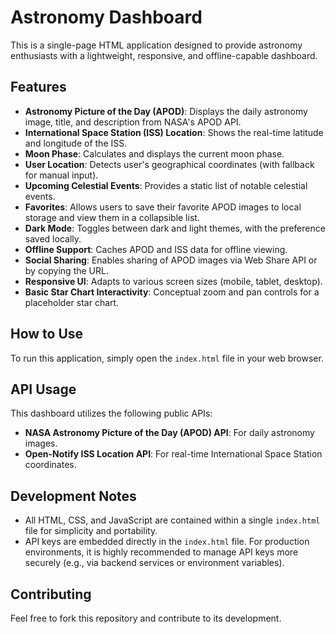 # Astronomy Dashboard

This is a single-page HTML application designed to provide astronomy enthusiasts with a lightweight, responsive, and offline-capable dashboard.

## Features

*   **Astronomy Picture of the Day (APOD)**: Displays the daily astronomy image, title, and description from NASA's APOD API.
*   **International Space Station (ISS) Location**: Shows the real-time latitude and longitude of the ISS.
*   **Moon Phase**: Calculates and displays the current moon phase.
*   **User Location**: Detects user's geographical coordinates (with fallback for manual input).
*   **Upcoming Celestial Events**: Provides a static list of notable celestial events.
*   **Favorites**: Allows users to save their favorite APOD images to local storage and view them in a collapsible list.
*   **Dark Mode**: Toggles between dark and light themes, with the preference saved locally.
*   **Offline Support**: Caches APOD and ISS data for offline viewing.
*   **Social Sharing**: Enables sharing of APOD images via Web Share API or by copying the URL.
*   **Responsive UI**: Adapts to various screen sizes (mobile, tablet, desktop).
*   **Basic Star Chart Interactivity**: Conceptual zoom and pan controls for a placeholder star chart.

## How to Use

To run this application, simply open the `index.html` file in your web browser.

## API Usage

This dashboard utilizes the following public APIs:

*   **NASA Astronomy Picture of the Day (APOD) API**: For daily astronomy images.
*   **Open-Notify ISS Location API**: For real-time International Space Station coordinates.

## Development Notes

*   All HTML, CSS, and JavaScript are contained within a single `index.html` file for simplicity and portability.
*   API keys are embedded directly in the `index.html` file. For production environments, it is highly recommended to manage API keys more securely (e.g., via backend services or environment variables).

## Contributing

Feel free to fork this repository and contribute to its development.
